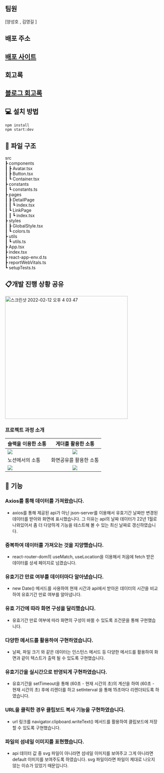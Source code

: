 ## 팀원

[양성호 , 김영길 ]

## 배포 주소

## <a href="https://dry-hollows-03672.herokuapp.com/">배포 사이트</a>

## 회고록

## <a href="https://hell-of-company-builder.tistory.com/279">블로그 회고록</a>

## 💻 설치 방법

    npm install
    npm start:dev

## 📂 파일 구조

src  
 ┣ components  
 ┃ ┣ Avatar.tsx  
 ┃ ┣ Button.tsx  
 ┃ ┗ Container.tsx  
 ┣ constants  
 ┃ ┗ constants.ts  
 ┣ pages  
 ┃ ┣ DetailPage  
 ┃ ┃ ┗ index.tsx  
 ┃ ┗ LinkPage  
 ┃ ┃ ┗ index.tsx  
 ┣ styles  
 ┃ ┣ GlobalStyle.tsx  
 ┃ ┗ colors.ts  
 ┣ utils  
 ┃ ┗ utils.ts  
 ┣ App.tsx  
 ┣ index.tsx  
 ┣ react-app-env.d.ts  
 ┣ reportWebVitals.ts  
 ┗ setupTests.ts

## 📋개발 진행 상황 공유

<img width="400" alt="스크린샷 2022-02-12 오후 4 03 47" src="https://user-images.githubusercontent.com/80146176/153703072-7779ad79-3620-4a81-b4e4-dacb6da59c4e.png">

### 프로젝트 과정 소개

| 슬랙을 이용한 소통                                                                                                             |                                                       게더를 활용한 소통                                                       |
| :----------------------------------------------------------------------------------------------------------------------------- | :----------------------------------------------------------------------------------------------------------------------------: |
| <img width="auto" src="https://user-images.githubusercontent.com/80146176/153052997-f2ca6637-40f8-4e7f-9609-f4885577706a.png"> | <img width="auto" src="https://user-images.githubusercontent.com/80146176/153053947-7be40938-62f8-4dd9-a54b-7328ea550546.png"> |
| 노션에서의 소통                                                                                                                |                                                     화면공유를 활용한 소통                                                     |
| <img width="auto" src="https://user-images.githubusercontent.com/80146176/153054588-6194940a-a76d-4fde-a164-2efb3989d6e8.png"> | <img width="auto" src="https://user-images.githubusercontent.com/80146176/153054110-d7c4169e-3824-4903-8ca5-fc4aec044055.png"> |

## 📝 기능

### Axios를 통해 데이터를 가져왔습니다.
- axios를 통해 제공된 api가 아닌 json-server를 이용해서 유효기간 날짜만 변경된 데이터를 받아와 화면에 표시했습니다. 그 이유는 api의 날짜 데이터가 22년 1월로 나와있어서 좀 더 다양하게 기능을 테스트해 볼 수 있는 최신 날짜로 갱신하였습니다.

### 중복하여 데이터를 가져오는 것을 지양했습니다.

- react-router-dom의 useMatch, useLocation을 이용해서 처음에 fetch 받은 데이터를 상세 페이지로 넘겼습니다.

### 유효기간 만료 여부를 데이터마다 알아냈습니다.

- new Date() 메서드를 사용하여 현재 시간과 api에서 받아온 데이터의 시간을 비교하여 유효기간 만료 여부를 알아냅니다.

### 유효 기간에 따라 화면 구성을 달리했습니다.

- 유효기간 만료 여부에 따라 화면의 구성이 바뀔 수 있도록 조건문을 통해 구현했습니다.

### 다양한 메서드를 활용하여 구현하였습니다.

- 날짜, 파일 크기 와 같은 데이터는 인스턴스 메서드 등 다양한 메서드를 활용하여 화면과 같이 텍스트가 출력 될 수 있도록 구현했습니다.

### 유효기간을 실시간으로 반영되게 구현하였습니다.

- 유효기간을 setTimeout을 통해 (60초 - 현재 시간의 초)의 계산을 하여 (60초 - 현재 시간의 초) 후에 리렌더를 하고 setInterval 을 통해 15초마다 리렌더되도록 하였습니다.

### URL을 클릭한 경우 클립보드 복사 기능을 구현하였습니다.

- url 링크를 navigator.clipboard.writeText() 메서드를 활용하여 클립보드에 저장할 수 있도록 구현했습니다.

### 파일의 섬네일 이미지를 표현했습니다.
- api 데이터 값 중 svg 파일이 아니라면 섬네일 이미지를 보여주고 그게 아니라면 default 이미지를 보여주도록 하였습니다. svg 파일이라면 파일이 제대로 나오지 않는 이슈가 있었기 때문입니다.
